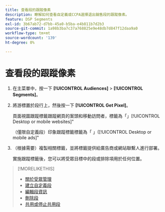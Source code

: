 ```yaml
---
title: 查看段的跟蹤像素
description: 瞭解如何查看自定義或CCPA選擇退出銷售段的跟蹤像素。
feature: DSP Segments
exl-id: 3b67ab72-d7bb-45a0-b5ba-e4b811b7d2b3
source-git-commit: 1a98b3ba7c37a768825e9e48db7d847f12daa9a0
workflow-type: tm+mt
source-wordcount: '139'
ht-degree: 0%

---
```


# 查看段的跟蹤像素

1. 在主菜單中，按一下 **[!UICONTROL Audiences]** > **[!UICONTROL Segments]**。

1. 將游標置於段行上，然後按一下 **[!UICONTROL Get Pixel]**。

   頁面視圖跟蹤標籤跟蹤網頁的案頭和移動訪問者，標籤為「」[!UICONTROL Desktop or mobile websites]&quot;

   （僅限自定義段）印象跟蹤標籤標籤為「 」([!UICONTROL Desktop or mobile ads]&quot;

1. （根據需要）複製相關標籤，並將標籤提供給廣告商或網站聯繫人進行部署。

   實施跟蹤標籤後，您可以將受眾目標中的段或排除項用於任何位置。

>[!MORELIKETHIS]
>
>* [關於受眾管理](audience-about.md)
>* [建立自定義段](custom-segment-create.md)
>* [編輯段資訊](segment-edit.md)
>* [刪除段](segment-delete.md)
>* [共用或停止共用段](segment-share.md)

